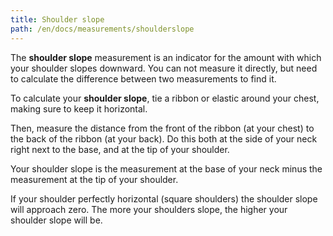 ```yaml
---
title: Shoulder slope
path: /en/docs/measurements/shoulderslope
---
```


The **shoulder slope** measurement is an indicator for the amount with which your shoulder slopes downward. 
You can not measure it directly, but need to calculate the difference between two measurements to find it.

To calculate your **shoulder slope**, tie a ribbon or elastic around your chest, making sure to keep it horizontal.

Then, measure the distance from the front of the ribbon (at your chest) to the back of the ribbon (at your back). Do this both at the side of your neck right next to the base, and at the tip of your shoulder.

Your shoulder slope is the measurement at the base of your neck minus the measurement at the tip of your shoulder.

If your shoulder perfectly horizontal (square shoulders) the shoulder slope will approach zero. The more your shoulders slope, the higher your shoulder slope will be.
